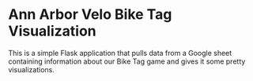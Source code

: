 # Ann Arbor Velo Bike Tag Visualization

This is a simple Flask application that pulls data from a Google sheet
containing information about our Bike Tag game and gives it some
pretty visualizations.

